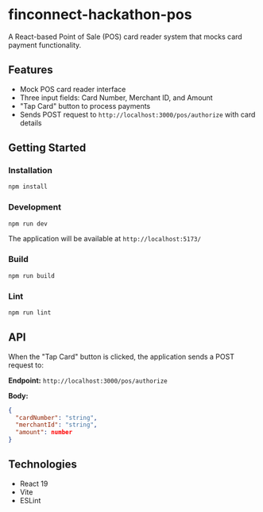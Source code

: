 # finconnect-hackathon-pos

A React-based Point of Sale (POS) card reader system that mocks card payment functionality.

## Features

- Mock POS card reader interface
- Three input fields: Card Number, Merchant ID, and Amount
- "Tap Card" button to process payments
- Sends POST request to `http://localhost:3000/pos/authorize` with card details

## Getting Started

### Installation

```bash
npm install
```

### Development

```bash
npm run dev
```

The application will be available at `http://localhost:5173/`

### Build

```bash
npm run build
```

### Lint

```bash
npm run lint
```

## API

When the "Tap Card" button is clicked, the application sends a POST request to:

**Endpoint:** `http://localhost:3000/pos/authorize`

**Body:**
```json
{
  "cardNumber": "string",
  "merchantId": "string",
  "amount": number
}
```

## Technologies

- React 19
- Vite
- ESLint
